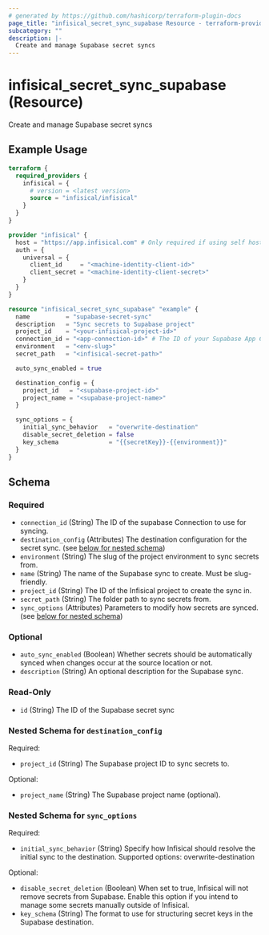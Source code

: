 ```yaml
---
# generated by https://github.com/hashicorp/terraform-plugin-docs
page_title: "infisical_secret_sync_supabase Resource - terraform-provider-infisical"
subcategory: ""
description: |-
  Create and manage Supabase secret syncs
---
```


# infisical_secret_sync_supabase (Resource)

Create and manage Supabase secret syncs

## Example Usage

```terraform
terraform {
  required_providers {
    infisical = {
      # version = <latest version>
      source = "infisical/infisical"
    }
  }
}

provider "infisical" {
  host = "https://app.infisical.com" # Only required if using self hosted instance of Infisical, default is https://app.infisical.com
  auth = {
    universal = {
      client_id     = "<machine-identity-client-id>"
      client_secret = "<machine-identity-client-secret>"
    }
  }
}

resource "infisical_secret_sync_supabase" "example" {
  name          = "supabase-secret-sync"
  description   = "Sync secrets to Supabase project"
  project_id    = "<your-infisical-project-id>"
  connection_id = "<app-connection-id>" # The ID of your Supabase App Connection
  environment   = "<env-slug>"
  secret_path   = "<infisical-secret-path>"

  auto_sync_enabled = true

  destination_config = {
    project_id   = "<supabase-project-id>"
    project_name = "<supabase-project-name>"
  }

  sync_options = {
    initial_sync_behavior   = "overwrite-destination"
    disable_secret_deletion = false
    key_schema              = "{{secretKey}}-{{environment}}"
  }
}
```

<!-- schema generated by tfplugindocs -->
## Schema

### Required

- `connection_id` (String) The ID of the supabase Connection to use for syncing.
- `destination_config` (Attributes) The destination configuration for the secret sync. (see [below for nested schema](#nestedatt--destination_config))
- `environment` (String) The slug of the project environment to sync secrets from.
- `name` (String) The name of the Supabase sync to create. Must be slug-friendly.
- `project_id` (String) The ID of the Infisical project to create the sync in.
- `secret_path` (String) The folder path to sync secrets from.
- `sync_options` (Attributes) Parameters to modify how secrets are synced. (see [below for nested schema](#nestedatt--sync_options))

### Optional

- `auto_sync_enabled` (Boolean) Whether secrets should be automatically synced when changes occur at the source location or not.
- `description` (String) An optional description for the Supabase sync.

### Read-Only

- `id` (String) The ID of the Supabase secret sync

<a id="nestedatt--destination_config"></a>
### Nested Schema for `destination_config`

Required:

- `project_id` (String) The Supabase project ID to sync secrets to.

Optional:

- `project_name` (String) The Supabase project name (optional).


<a id="nestedatt--sync_options"></a>
### Nested Schema for `sync_options`

Required:

- `initial_sync_behavior` (String) Specify how Infisical should resolve the initial sync to the destination. Supported options: overwrite-destination

Optional:

- `disable_secret_deletion` (Boolean) When set to true, Infisical will not remove secrets from Supabase. Enable this option if you intend to manage some secrets manually outside of Infisical.
- `key_schema` (String) The format to use for structuring secret keys in the Supabase destination.
